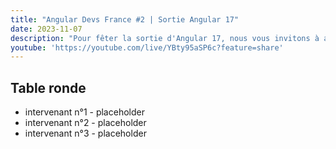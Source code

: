 ```yaml
---
title: "Angular Devs France #2 | Sortie Angular 17"
date: 2023-11-07
description: "Pour fêter la sortie d'Angular 17, nous vous invitons à assister à une table ronde réunissant plusieurs développeurs Angular afin d'échanger sur les nouvelles features, les changements et les moyens d'en faciliter l'apprentissage."
youtube: 'https://youtube.com/live/YBty95aSP6c?feature=share'
---
```


## Table ronde

- intervenant n°1 - placeholder
- intervenant n°2 - placeholder
- intervenant n°3 - placeholder
